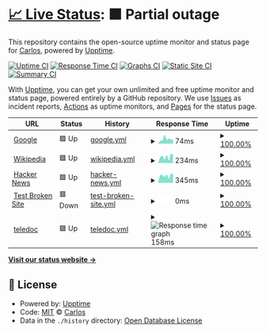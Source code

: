# [📈 Live Status](https://cruiz.github.io/upptime): <!--live status--> **🟧 Partial outage**

This repository contains the open-source uptime monitor and status page for [Carlos](https://cruiz.github.io/upptime), powered by [Upptime](https://github.com/upptime/upptime).

[![Uptime CI](https://github.com/cruiz/upptime/workflows/Uptime%20CI/badge.svg)](https://github.com/cruiz/upptime/actions?query=workflow%3A%22Uptime+CI%22)
[![Response Time CI](https://github.com/cruiz/upptime/workflows/Response%20Time%20CI/badge.svg)](https://github.com/cruiz/upptime/actions?query=workflow%3A%22Response+Time+CI%22)
[![Graphs CI](https://github.com/cruiz/upptime/workflows/Graphs%20CI/badge.svg)](https://github.com/cruiz/upptime/actions?query=workflow%3A%22Graphs+CI%22)
[![Static Site CI](https://github.com/cruiz/upptime/workflows/Static%20Site%20CI/badge.svg)](https://github.com/cruiz/upptime/actions?query=workflow%3A%22Static+Site+CI%22)
[![Summary CI](https://github.com/cruiz/upptime/workflows/Summary%20CI/badge.svg)](https://github.com/cruiz/upptime/actions?query=workflow%3A%22Summary+CI%22)

With [Upptime](https://upptime.js.org), you can get your own unlimited and free uptime monitor and status page, powered entirely by a GitHub repository. We use [Issues](https://github.com/cruiz/upptime/issues) as incident reports, [Actions](https://github.com/cruiz/upptime/actions) as uptime monitors, and [Pages](https://cruiz.github.io/upptime) for the status page.

<!--start: status pages-->
<!-- This summary is generated by Upptime (https://github.com/upptime/upptime) -->
<!-- Do not edit this manually, your changes will be overwritten -->
<!-- prettier-ignore -->
| URL | Status | History | Response Time | Uptime |
| --- | ------ | ------- | ------------- | ------ |
| <img alt="" src="https://favicons.githubusercontent.com/www.google.com" height="13"> [Google](https://www.google.com) | 🟩 Up | [google.yml](https://github.com/carlosruizf84/upptime/commits/HEAD/history/google.yml) | <details><summary><img alt="Response time graph" src="./graphs/google/response-time-week.png" height="20"> 74ms</summary><br><a href="https://cruiz.github.io/upptime/history/google"><img alt="Response time 78" src="https://img.shields.io/endpoint?url=https%3A%2F%2Fraw.githubusercontent.com%2Fcarlosruizf84%2Fupptime%2FHEAD%2Fapi%2Fgoogle%2Fresponse-time.json"></a><br><a href="https://cruiz.github.io/upptime/history/google"><img alt="24-hour response time 96" src="https://img.shields.io/endpoint?url=https%3A%2F%2Fraw.githubusercontent.com%2Fcarlosruizf84%2Fupptime%2FHEAD%2Fapi%2Fgoogle%2Fresponse-time-day.json"></a><br><a href="https://cruiz.github.io/upptime/history/google"><img alt="7-day response time 74" src="https://img.shields.io/endpoint?url=https%3A%2F%2Fraw.githubusercontent.com%2Fcarlosruizf84%2Fupptime%2FHEAD%2Fapi%2Fgoogle%2Fresponse-time-week.json"></a><br><a href="https://cruiz.github.io/upptime/history/google"><img alt="30-day response time 78" src="https://img.shields.io/endpoint?url=https%3A%2F%2Fraw.githubusercontent.com%2Fcarlosruizf84%2Fupptime%2FHEAD%2Fapi%2Fgoogle%2Fresponse-time-month.json"></a><br><a href="https://cruiz.github.io/upptime/history/google"><img alt="1-year response time 78" src="https://img.shields.io/endpoint?url=https%3A%2F%2Fraw.githubusercontent.com%2Fcarlosruizf84%2Fupptime%2FHEAD%2Fapi%2Fgoogle%2Fresponse-time-year.json"></a></details> | <details><summary><a href="https://cruiz.github.io/upptime/history/google">100.00%</a></summary><a href="https://cruiz.github.io/upptime/history/google"><img alt="All-time uptime 100.00%" src="https://img.shields.io/endpoint?url=https%3A%2F%2Fraw.githubusercontent.com%2Fcarlosruizf84%2Fupptime%2FHEAD%2Fapi%2Fgoogle%2Fuptime.json"></a><br><a href="https://cruiz.github.io/upptime/history/google"><img alt="24-hour uptime 100.00%" src="https://img.shields.io/endpoint?url=https%3A%2F%2Fraw.githubusercontent.com%2Fcarlosruizf84%2Fupptime%2FHEAD%2Fapi%2Fgoogle%2Fuptime-day.json"></a><br><a href="https://cruiz.github.io/upptime/history/google"><img alt="7-day uptime 100.00%" src="https://img.shields.io/endpoint?url=https%3A%2F%2Fraw.githubusercontent.com%2Fcarlosruizf84%2Fupptime%2FHEAD%2Fapi%2Fgoogle%2Fuptime-week.json"></a><br><a href="https://cruiz.github.io/upptime/history/google"><img alt="30-day uptime 100.00%" src="https://img.shields.io/endpoint?url=https%3A%2F%2Fraw.githubusercontent.com%2Fcarlosruizf84%2Fupptime%2FHEAD%2Fapi%2Fgoogle%2Fuptime-month.json"></a><br><a href="https://cruiz.github.io/upptime/history/google"><img alt="1-year uptime 100.00%" src="https://img.shields.io/endpoint?url=https%3A%2F%2Fraw.githubusercontent.com%2Fcarlosruizf84%2Fupptime%2FHEAD%2Fapi%2Fgoogle%2Fuptime-year.json"></a></details>
| <img alt="" src="https://favicons.githubusercontent.com/en.wikipedia.org" height="13"> [Wikipedia](https://en.wikipedia.org) | 🟩 Up | [wikipedia.yml](https://github.com/carlosruizf84/upptime/commits/HEAD/history/wikipedia.yml) | <details><summary><img alt="Response time graph" src="./graphs/wikipedia/response-time-week.png" height="20"> 234ms</summary><br><a href="https://cruiz.github.io/upptime/history/wikipedia"><img alt="Response time 212" src="https://img.shields.io/endpoint?url=https%3A%2F%2Fraw.githubusercontent.com%2Fcarlosruizf84%2Fupptime%2FHEAD%2Fapi%2Fwikipedia%2Fresponse-time.json"></a><br><a href="https://cruiz.github.io/upptime/history/wikipedia"><img alt="24-hour response time 337" src="https://img.shields.io/endpoint?url=https%3A%2F%2Fraw.githubusercontent.com%2Fcarlosruizf84%2Fupptime%2FHEAD%2Fapi%2Fwikipedia%2Fresponse-time-day.json"></a><br><a href="https://cruiz.github.io/upptime/history/wikipedia"><img alt="7-day response time 234" src="https://img.shields.io/endpoint?url=https%3A%2F%2Fraw.githubusercontent.com%2Fcarlosruizf84%2Fupptime%2FHEAD%2Fapi%2Fwikipedia%2Fresponse-time-week.json"></a><br><a href="https://cruiz.github.io/upptime/history/wikipedia"><img alt="30-day response time 213" src="https://img.shields.io/endpoint?url=https%3A%2F%2Fraw.githubusercontent.com%2Fcarlosruizf84%2Fupptime%2FHEAD%2Fapi%2Fwikipedia%2Fresponse-time-month.json"></a><br><a href="https://cruiz.github.io/upptime/history/wikipedia"><img alt="1-year response time 212" src="https://img.shields.io/endpoint?url=https%3A%2F%2Fraw.githubusercontent.com%2Fcarlosruizf84%2Fupptime%2FHEAD%2Fapi%2Fwikipedia%2Fresponse-time-year.json"></a></details> | <details><summary><a href="https://cruiz.github.io/upptime/history/wikipedia">100.00%</a></summary><a href="https://cruiz.github.io/upptime/history/wikipedia"><img alt="All-time uptime 100.00%" src="https://img.shields.io/endpoint?url=https%3A%2F%2Fraw.githubusercontent.com%2Fcarlosruizf84%2Fupptime%2FHEAD%2Fapi%2Fwikipedia%2Fuptime.json"></a><br><a href="https://cruiz.github.io/upptime/history/wikipedia"><img alt="24-hour uptime 100.00%" src="https://img.shields.io/endpoint?url=https%3A%2F%2Fraw.githubusercontent.com%2Fcarlosruizf84%2Fupptime%2FHEAD%2Fapi%2Fwikipedia%2Fuptime-day.json"></a><br><a href="https://cruiz.github.io/upptime/history/wikipedia"><img alt="7-day uptime 100.00%" src="https://img.shields.io/endpoint?url=https%3A%2F%2Fraw.githubusercontent.com%2Fcarlosruizf84%2Fupptime%2FHEAD%2Fapi%2Fwikipedia%2Fuptime-week.json"></a><br><a href="https://cruiz.github.io/upptime/history/wikipedia"><img alt="30-day uptime 100.00%" src="https://img.shields.io/endpoint?url=https%3A%2F%2Fraw.githubusercontent.com%2Fcarlosruizf84%2Fupptime%2FHEAD%2Fapi%2Fwikipedia%2Fuptime-month.json"></a><br><a href="https://cruiz.github.io/upptime/history/wikipedia"><img alt="1-year uptime 100.00%" src="https://img.shields.io/endpoint?url=https%3A%2F%2Fraw.githubusercontent.com%2Fcarlosruizf84%2Fupptime%2FHEAD%2Fapi%2Fwikipedia%2Fuptime-year.json"></a></details>
| <img alt="" src="https://favicons.githubusercontent.com/news.ycombinator.com" height="13"> [Hacker News](https://news.ycombinator.com) | 🟩 Up | [hacker-news.yml](https://github.com/carlosruizf84/upptime/commits/HEAD/history/hacker-news.yml) | <details><summary><img alt="Response time graph" src="./graphs/hacker-news/response-time-week.png" height="20"> 345ms</summary><br><a href="https://cruiz.github.io/upptime/history/hacker-news"><img alt="Response time 343" src="https://img.shields.io/endpoint?url=https%3A%2F%2Fraw.githubusercontent.com%2Fcarlosruizf84%2Fupptime%2FHEAD%2Fapi%2Fhacker-news%2Fresponse-time.json"></a><br><a href="https://cruiz.github.io/upptime/history/hacker-news"><img alt="24-hour response time 328" src="https://img.shields.io/endpoint?url=https%3A%2F%2Fraw.githubusercontent.com%2Fcarlosruizf84%2Fupptime%2FHEAD%2Fapi%2Fhacker-news%2Fresponse-time-day.json"></a><br><a href="https://cruiz.github.io/upptime/history/hacker-news"><img alt="7-day response time 345" src="https://img.shields.io/endpoint?url=https%3A%2F%2Fraw.githubusercontent.com%2Fcarlosruizf84%2Fupptime%2FHEAD%2Fapi%2Fhacker-news%2Fresponse-time-week.json"></a><br><a href="https://cruiz.github.io/upptime/history/hacker-news"><img alt="30-day response time 347" src="https://img.shields.io/endpoint?url=https%3A%2F%2Fraw.githubusercontent.com%2Fcarlosruizf84%2Fupptime%2FHEAD%2Fapi%2Fhacker-news%2Fresponse-time-month.json"></a><br><a href="https://cruiz.github.io/upptime/history/hacker-news"><img alt="1-year response time 343" src="https://img.shields.io/endpoint?url=https%3A%2F%2Fraw.githubusercontent.com%2Fcarlosruizf84%2Fupptime%2FHEAD%2Fapi%2Fhacker-news%2Fresponse-time-year.json"></a></details> | <details><summary><a href="https://cruiz.github.io/upptime/history/hacker-news">100.00%</a></summary><a href="https://cruiz.github.io/upptime/history/hacker-news"><img alt="All-time uptime 100.00%" src="https://img.shields.io/endpoint?url=https%3A%2F%2Fraw.githubusercontent.com%2Fcarlosruizf84%2Fupptime%2FHEAD%2Fapi%2Fhacker-news%2Fuptime.json"></a><br><a href="https://cruiz.github.io/upptime/history/hacker-news"><img alt="24-hour uptime 100.00%" src="https://img.shields.io/endpoint?url=https%3A%2F%2Fraw.githubusercontent.com%2Fcarlosruizf84%2Fupptime%2FHEAD%2Fapi%2Fhacker-news%2Fuptime-day.json"></a><br><a href="https://cruiz.github.io/upptime/history/hacker-news"><img alt="7-day uptime 100.00%" src="https://img.shields.io/endpoint?url=https%3A%2F%2Fraw.githubusercontent.com%2Fcarlosruizf84%2Fupptime%2FHEAD%2Fapi%2Fhacker-news%2Fuptime-week.json"></a><br><a href="https://cruiz.github.io/upptime/history/hacker-news"><img alt="30-day uptime 99.96%" src="https://img.shields.io/endpoint?url=https%3A%2F%2Fraw.githubusercontent.com%2Fcarlosruizf84%2Fupptime%2FHEAD%2Fapi%2Fhacker-news%2Fuptime-month.json"></a><br><a href="https://cruiz.github.io/upptime/history/hacker-news"><img alt="1-year uptime 100.00%" src="https://img.shields.io/endpoint?url=https%3A%2F%2Fraw.githubusercontent.com%2Fcarlosruizf84%2Fupptime%2FHEAD%2Fapi%2Fhacker-news%2Fuptime-year.json"></a></details>
| <img alt="" src="https://favicons.githubusercontent.com/thissitedoesnotexist.koj.co" height="13"> [Test Broken Site](https://thissitedoesnotexist.koj.co) | 🟥 Down | [test-broken-site.yml](https://github.com/carlosruizf84/upptime/commits/HEAD/history/test-broken-site.yml) | <details><summary><img alt="Response time graph" src="./graphs/test-broken-site/response-time-week.png" height="20"> 0ms</summary><br><a href="https://cruiz.github.io/upptime/history/test-broken-site"><img alt="Response time 0" src="https://img.shields.io/endpoint?url=https%3A%2F%2Fraw.githubusercontent.com%2Fcarlosruizf84%2Fupptime%2FHEAD%2Fapi%2Ftest-broken-site%2Fresponse-time.json"></a><br><a href="https://cruiz.github.io/upptime/history/test-broken-site"><img alt="24-hour response time 0" src="https://img.shields.io/endpoint?url=https%3A%2F%2Fraw.githubusercontent.com%2Fcarlosruizf84%2Fupptime%2FHEAD%2Fapi%2Ftest-broken-site%2Fresponse-time-day.json"></a><br><a href="https://cruiz.github.io/upptime/history/test-broken-site"><img alt="7-day response time 0" src="https://img.shields.io/endpoint?url=https%3A%2F%2Fraw.githubusercontent.com%2Fcarlosruizf84%2Fupptime%2FHEAD%2Fapi%2Ftest-broken-site%2Fresponse-time-week.json"></a><br><a href="https://cruiz.github.io/upptime/history/test-broken-site"><img alt="30-day response time 0" src="https://img.shields.io/endpoint?url=https%3A%2F%2Fraw.githubusercontent.com%2Fcarlosruizf84%2Fupptime%2FHEAD%2Fapi%2Ftest-broken-site%2Fresponse-time-month.json"></a><br><a href="https://cruiz.github.io/upptime/history/test-broken-site"><img alt="1-year response time 0" src="https://img.shields.io/endpoint?url=https%3A%2F%2Fraw.githubusercontent.com%2Fcarlosruizf84%2Fupptime%2FHEAD%2Fapi%2Ftest-broken-site%2Fresponse-time-year.json"></a></details> | <details><summary><a href="https://cruiz.github.io/upptime/history/test-broken-site">100.00%</a></summary><a href="https://cruiz.github.io/upptime/history/test-broken-site"><img alt="All-time uptime 100.00%" src="https://img.shields.io/endpoint?url=https%3A%2F%2Fraw.githubusercontent.com%2Fcarlosruizf84%2Fupptime%2FHEAD%2Fapi%2Ftest-broken-site%2Fuptime.json"></a><br><a href="https://cruiz.github.io/upptime/history/test-broken-site"><img alt="24-hour uptime 100.00%" src="https://img.shields.io/endpoint?url=https%3A%2F%2Fraw.githubusercontent.com%2Fcarlosruizf84%2Fupptime%2FHEAD%2Fapi%2Ftest-broken-site%2Fuptime-day.json"></a><br><a href="https://cruiz.github.io/upptime/history/test-broken-site"><img alt="7-day uptime 100.00%" src="https://img.shields.io/endpoint?url=https%3A%2F%2Fraw.githubusercontent.com%2Fcarlosruizf84%2Fupptime%2FHEAD%2Fapi%2Ftest-broken-site%2Fuptime-week.json"></a><br><a href="https://cruiz.github.io/upptime/history/test-broken-site"><img alt="30-day uptime 100.00%" src="https://img.shields.io/endpoint?url=https%3A%2F%2Fraw.githubusercontent.com%2Fcarlosruizf84%2Fupptime%2FHEAD%2Fapi%2Ftest-broken-site%2Fuptime-month.json"></a><br><a href="https://cruiz.github.io/upptime/history/test-broken-site"><img alt="1-year uptime 100.00%" src="https://img.shields.io/endpoint?url=https%3A%2F%2Fraw.githubusercontent.com%2Fcarlosruizf84%2Fupptime%2FHEAD%2Fapi%2Ftest-broken-site%2Fuptime-year.json"></a></details>
| <img alt="" src="https://favicons.githubusercontent.com/teledoc.cl" height="13"> [teledoc](https://teledoc.cl) | 🟩 Up | [teledoc.yml](https://github.com/carlosruizf84/upptime/commits/HEAD/history/teledoc.yml) | <details><summary><img alt="Response time graph" src="./graphs/teledoc/response-time-week.png" height="20"> 158ms</summary><br><a href="https://cruiz.github.io/upptime/history/teledoc"><img alt="Response time 249" src="https://img.shields.io/endpoint?url=https%3A%2F%2Fraw.githubusercontent.com%2Fcarlosruizf84%2Fupptime%2FHEAD%2Fapi%2Fteledoc%2Fresponse-time.json"></a><br><a href="https://cruiz.github.io/upptime/history/teledoc"><img alt="24-hour response time 160" src="https://img.shields.io/endpoint?url=https%3A%2F%2Fraw.githubusercontent.com%2Fcarlosruizf84%2Fupptime%2FHEAD%2Fapi%2Fteledoc%2Fresponse-time-day.json"></a><br><a href="https://cruiz.github.io/upptime/history/teledoc"><img alt="7-day response time 158" src="https://img.shields.io/endpoint?url=https%3A%2F%2Fraw.githubusercontent.com%2Fcarlosruizf84%2Fupptime%2FHEAD%2Fapi%2Fteledoc%2Fresponse-time-week.json"></a><br><a href="https://cruiz.github.io/upptime/history/teledoc"><img alt="30-day response time 245" src="https://img.shields.io/endpoint?url=https%3A%2F%2Fraw.githubusercontent.com%2Fcarlosruizf84%2Fupptime%2FHEAD%2Fapi%2Fteledoc%2Fresponse-time-month.json"></a><br><a href="https://cruiz.github.io/upptime/history/teledoc"><img alt="1-year response time 249" src="https://img.shields.io/endpoint?url=https%3A%2F%2Fraw.githubusercontent.com%2Fcarlosruizf84%2Fupptime%2FHEAD%2Fapi%2Fteledoc%2Fresponse-time-year.json"></a></details> | <details><summary><a href="https://cruiz.github.io/upptime/history/teledoc">100.00%</a></summary><a href="https://cruiz.github.io/upptime/history/teledoc"><img alt="All-time uptime 100.00%" src="https://img.shields.io/endpoint?url=https%3A%2F%2Fraw.githubusercontent.com%2Fcarlosruizf84%2Fupptime%2FHEAD%2Fapi%2Fteledoc%2Fuptime.json"></a><br><a href="https://cruiz.github.io/upptime/history/teledoc"><img alt="24-hour uptime 100.00%" src="https://img.shields.io/endpoint?url=https%3A%2F%2Fraw.githubusercontent.com%2Fcarlosruizf84%2Fupptime%2FHEAD%2Fapi%2Fteledoc%2Fuptime-day.json"></a><br><a href="https://cruiz.github.io/upptime/history/teledoc"><img alt="7-day uptime 100.00%" src="https://img.shields.io/endpoint?url=https%3A%2F%2Fraw.githubusercontent.com%2Fcarlosruizf84%2Fupptime%2FHEAD%2Fapi%2Fteledoc%2Fuptime-week.json"></a><br><a href="https://cruiz.github.io/upptime/history/teledoc"><img alt="30-day uptime 100.00%" src="https://img.shields.io/endpoint?url=https%3A%2F%2Fraw.githubusercontent.com%2Fcarlosruizf84%2Fupptime%2FHEAD%2Fapi%2Fteledoc%2Fuptime-month.json"></a><br><a href="https://cruiz.github.io/upptime/history/teledoc"><img alt="1-year uptime 100.00%" src="https://img.shields.io/endpoint?url=https%3A%2F%2Fraw.githubusercontent.com%2Fcarlosruizf84%2Fupptime%2FHEAD%2Fapi%2Fteledoc%2Fuptime-year.json"></a></details>

<!--end: status pages-->

[**Visit our status website →**](https://cruiz.github.io/upptime)

## 📄 License

- Powered by: [Upptime](https://github.com/upptime/upptime)
- Code: [MIT](./LICENSE) © [Carlos](https://cruiz.github.io/upptime)
- Data in the `./history` directory: [Open Database License](https://opendatacommons.org/licenses/odbl/1-0/)
